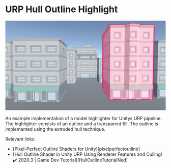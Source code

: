 # URP Hull Outline Highlight

![](https://raw.githubusercontent.com/karoliso/URPHullOutlineHighlight/main/ProjectImage.png)

An example implementation of a model highlighter for Unitys URP pipeline. The highlighter consists of an outline and a transparent fill. The outline is implemented using the extruded hull technique.

Relevant links:
- [Pixel-Perfect Outline Shaders for Unity][pixelperfectoutline]
- [Hull Outline Shader in Unity URP Using Renderer Features and Culling! ✔️ 2020.3 | Game Dev Tutorial][HullOutlineTutorialNed]